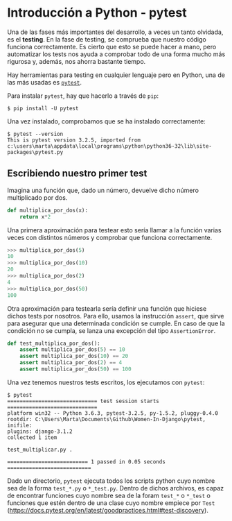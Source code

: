 # Introducción a Python - pytest
Una de las fases más importantes del desarrollo, a veces un tanto olvidada, es el __testing__. En la fase de testing, se comprueba que nuestro código funciona correctamente. Es cierto que esto se puede hacer a mano, pero automatizar los tests nos ayuda a comprobar todo de una forma mucho más rigurosa y, además, nos ahorra bastante tiempo.

Hay herramientas para testing en cualquier lenguaje pero en Python, una de las más usadas es [`pytest`](https://docs.pytest.org/en/latest/).

Para instalar `pytest`, hay que hacerlo a través de `pip`:

```shellsession
$ pip install -U pytest
```

Una vez instalado, comprobamos que se ha instalado correctamente:

```shellsession
$ pytest --version
This is pytest version 3.2.5, imported from c:\users\marta\appdata\local\programs\python\python36-32\lib\site-packages\pytest.py
```

## Escribiendo nuestro primer test
Imagina una función que, dado un número, devuelve dicho número multiplicado por dos.

```python
def multiplica_por_dos(x):
    return x*2
```

Una primera aproximación para testear esto sería llamar a la función varias veces con distintos números y comprobar que funciona correctamente.

```python
>>> multiplica_por_dos(5)
10
>>> multiplica_por_dos(10)
20
>>> multiplica_por_dos(2)
4
>>> multiplica_por_dos(50)
100
```

Otra aproximación para testearla sería definir una función que hiciese dichos tests por nosotros. Para ello, usamos la instrucción `assert`, que sirve para asegurar que una determinada condición se cumple. En caso de que la condición no se cumpla, se lanza una excepción del tipo `AssertionError`.

```python
def test_multiplica_por_dos():
    assert multiplica_por_dos(5) == 10
    assert multiplica_por_dos(10) == 20
    assert multiplica_por_dos(2) == 4
    assert multiplica_por_dos(50) == 100
```

Una vez tenemos nuestros tests escritos, los ejecutamos con `pytest`:

```
$ pytest
============================= test session starts =============================
platform win32 -- Python 3.6.3, pytest-3.2.5, py-1.5.2, pluggy-0.4.0
rootdir: C:\Users\Marta\Documents\Github\Women-In-Django\pytest, inifile:
plugins: django-3.1.2
collected 1 item

test_multiplicar.py .

========================== 1 passed in 0.05 seconds ===========================
```

Dado un directorio, `pytest` ejecuta todos los scripts python cuyo nombre sea de la forma `test_*.py` o `*_test.py`. Dentro de dichos archivos, es capaz de encontrar funciones cuyo nombre sea de la foram `test_*` o `*_test` o funciones que estén dentro de una clase cuyo nombre empiece por `Test` (https://docs.pytest.org/en/latest/goodpractices.html#test-discovery).
